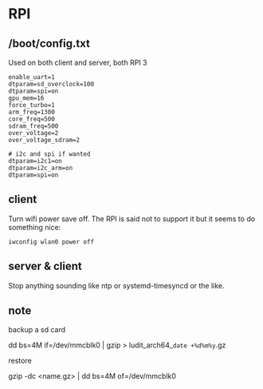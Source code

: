 #  RPI

##  /boot/config.txt

Used on both client and server, both RPI 3

    enable_uart=1
    dtparam=sd_overclock=100
    dtparam=spi=on
    gpu_mem=16
    force_turbo=1
    arm_freq=1300
    core_freq=500
    sdram_freq=500
    over_voltage=2
    over_voltage_sdram=2
    
    # i2c and spi if wanted
    dtparam=i2c1=on
    dtparam=i2c_arm=on
    dtparam=spi=on


## client

Turn wifi power save off. The RPI is said not to support it but it seems to do something nice:

	iwconfig wlan0 power off

## server & client

Stop anything sounding like ntp or systemd-timesyncd or the like.


## note

backup a sd card

dd bs=4M if=/dev/mmcblk0 | gzip > ludit_arch64_`date +%d%m%y`.gz

restore

gzip -dc <name.gz> | dd bs=4M of=/dev/mmcblk0
